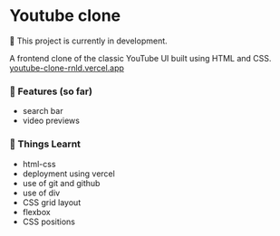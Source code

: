 # Youtube clone

🚧 This project is currently in development.

A frontend clone of the classic YouTube UI built using HTML and CSS.  
[youtube-clone-rnld.vercel.app](https://youtube-clone-rnld.vercel.app)

### 🚀 Features (so far)
- search bar
- video previews

### 🧠 Things Learnt
- html-css
- deployment using vercel
- use of git and github
- use of div
- CSS grid layout
- flexbox
- CSS positions
